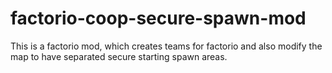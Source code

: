 # factorio-coop-secure-spawn-mod
This is a factorio mod, which creates teams for factorio and also modify the map to have separated secure starting spawn areas.
